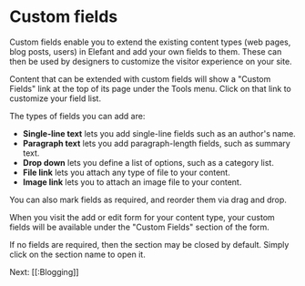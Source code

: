# Custom fields

Custom fields enable you to extend the existing content types (web pages,
blog posts, users) in Elefant and add your own fields to them. These can
then be used by designers to customize the visitor experience on your
site.

Content that can be extended with custom fields will show a "Custom Fields"
link at the top of its page under the Tools menu. Click on that link to
customize your field list.

The types of fields you can add are:

* **Single-line text** lets you add single-line fields such as an author's name.
* **Paragraph text** lets you add paragraph-length fields, such as summary text.
* **Drop down** lets you define a list of options, such as a category list.
* **File link** lets you attach any type of file to your content.
* **Image link** lets you to attach an image file to your content.

You can also mark fields as required, and reorder them via drag and drop.

When you visit the add or edit form for your content type, your custom fields
will be available under the "Custom Fields" section of the form.

If no fields are required, then the section may be closed by default. Simply
click on the section name to open it.

Next: [[:Blogging]]
